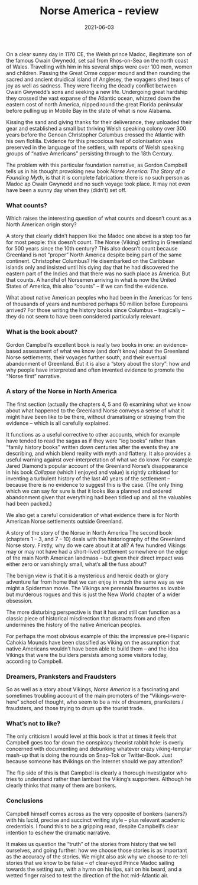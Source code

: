 ﻿---
layout: layouts/bookreview.njk

tags:
  - post
  - review

title: Norse America - review
review_book_main_title: Norse America
review_book_sub_title: The Story of a Founding Myth
review_book_author: Gordon Campbell
review_book_image_url: https://res.cloudinary.com/ds2o5ecdw/image/upload/acovers/0198861559.02._SCL_.jpg
review_book_image_small_url: https://res.cloudinary.com/ds2o5ecdw/image/upload/acovers/0198861559.02._SCM_.jpg
review_publication_date: 2021-03-25
review_publisher: Oxford University Press
review_pages: 272
review_ISBN13: 978-0198861553
review_book_tags:
  - [North America]
  - [Middle Ages]
  - [Social, Political]
  - [Vikings]
review_podcasts:
  - [https://www.listennotes.com/e/d5ae3f7a41c9484ba16483a0e13cab08, Dan Snow‘s History Hit, Vikings in America]
  - [https://www.listennotes.com/e/e184ba4174a1450985f250ef5094bfb0, History Extra podcast, Vikings in North America]
shopping_links:
  - [https://www.amazon.co.uk/Norse-America-Story-Founding-Myth/dp/0198861559/, Amazon UK, Amazon UK book link]
  - [https://www.amazon.com/Norse-America-Story-Founding-Myth/dp/0198861559/, Amazon US, Amazon US book link]
review_author: Anthony Webb
date: 2021-06-03
review_rating: ★★★★★
permalink: '/2021/06/03/norse-america/'
review_summary: '<p>Norse America gives us an authoritative and very readable account of Viking settlement in North America. But it is also the fascinating and sometimes troubling story of the “Vikings first” advocates: a mix of dreamers, pranksters, fraudsters – and those trying to drum up the tourist trade.</p><p>A gripping read, it makes us question the “truth” of history that we sometimes take for granted, and how we choose our stories is as important as their accuracy.</p>'
---
On a clear sunny day in 1170 CE, the Welsh prince Madoc, illegitimate son of the famous Owain Gwynedd, set sail from Rhos-on-Sea on the north coast of Wales. Travelling with him in his several ships were over 100 men, women and children. Passing the Great Orme copper mound and then rounding the sacred and ancient druidical island of Anglesey, the voyagers shed tears of joy as well as sadness. They were fleeing the deadly conflict between Owain Gwynedd’s sons and seeking a new life. Undergoing great hardship they crossed the vast expanse of the Atlantic ocean, whizzed down the eastern cost of north America, nipped round the great Florida peninsular before pulling up in Mobile Bay in the state of what is now Alabama.

Kissing the sand and giving thanks for their deliverance, they unloaded their gear and established a small but thriving Welsh speaking colony over 300 years before the Genoan Christopher Columbus crossed the Atlantic with his own flotilla. Evidence for this precocious feat of colonisation was preserved in the language of the settlers, with reports of Welsh speaking groups of “native Americans” persisting through to the 18th Century.

The problem with this particular foundation narrative, as Gordon Campbell tells us in his thought provoking new book *Norse America: The Story of a Founding Myth*, is that it is complete fabrication: there is no such person as Madoc ap Owain Gwynedd and no such voyage took place. It may not even have been a sunny day when they (didn’t) set off.

### What counts?
Which raises the interesting question of what counts and doesn’t count as a North American origin story?

A story that clearly didn’t happen like the Madoc one above is a step too far for most people: this doesn’t count. The Norse (Viking) settling in Greenland for 500 years since the 10th century? This also doesn’t count because Greenland is not “proper” North America despite being part of the same continent. Christopher Columbus? He disembarked on the Caribbean islands only and insisted until his dying day that he had discovered the eastern part of the Indies and that there was no such place as America. But that counts. A handful of Norsemen arriving in what is now the United States of America, this also “counts” – if we can find the evidence.

What about native American peoples who had been in the Americas for tens of thousands of years and numbered perhaps 50 million before Europeans arrived? For those writing the history books since Columbus – tragically – they do not seem to have been considered particularly relevant.

### What is the book about?
Gordon Campbell’s excellent book is really two books in one: an evidence-based assessment of what we know (and don’t know) about the Greenland Norse settlements, their voyages further south, and their eventual abandonment of Greenland. But it is also a “story about the story”: how and why people have interpreted and often invented evidence to promote the “Norse first” narrative.

### A story of the Norse in North America
The first section (actually the chapters 4, 5 and 6) examining what we know about what happened to the Greenland Norse conveys a sense of what it might have been like to be there, without dramatising or straying from the evidence – which is all carefully explained.

It functions as a useful corrective to other accounts, which for example have tended to read the sagas as if they were “log books” rather than “family history books” written down centuries after the events they are describing, and which blend reality with myth and flattery. It also provides a useful warning against over-interpretation of what we do know. For example Jared Diamond’s popular account of the Greenland Norse’s disappearance in his book *Collapse* (which I enjoyed and value) is rightly criticised for inventing a turbulent history of the last 40 years of the settlement – because there is no evidence to suggest this is the case. (The only thing which we can say for sure is that it looks like a planned and ordered abandonment given that everything had been tidied up and all the valuables had been packed.)

We also get a careful consideration of what evidence there is for North American Norse settlements outside Greenland.

A story of the story of the Norse in North America
The second book (chapters 1 – 3, and 7 – 10) deals with the historiography of the Greenland Norse story. Firstly, why do we care about it at all? A few hundred Vikings may or may not have had a short-lived settlement somewhere on the edge of the main North American landmass – but given their direct impact was either zero or vanishingly small, what’s all the fuss about?

The benign view is that it is a mysterious and heroic death or glory adventure far from home that we can enjoy in much the same way as we might a Spiderman movie. The Vikings are perennial favourites as lovable but murderous rogues and this is just the New World chapter of a wider obsession.

The more disturbing perspective is that it has and still can function as a classic piece of historical misdirection that distracts from and often undermines the history of the native American peoples.

For perhaps the most obvious example of this: the impressive pre-Hispanic Cahokia Mounds have been classified as Viking on the assumption that native Americans wouldn’t have been able to build them – and the idea Vikings that were the builders persists among some visitors today, according to Campbell.

### Dreamers, Pranksters and Fraudsters
So as well as a story about Vikings, *Norse America* is a fascinating and sometimes troubling account of the main promoters of the “Vikings-were-here” school of thought, who seem to be a mix of dreamers, pranksters / fraudsters, and those trying to drum up the tourist trade.

### What’s not to like?
The only criticism I would level at this book is that at times it feels that Campbell goes too far down the conspiracy theorist rabbit hole: is overly concerned with documenting and debunking whatever crazy viking-templar mash-up that is doing the rounds on Snap-Tok or Twitter-Book. Just because someone has #vikings on the internet should we pay attention?

The flip side of this is that Campbell is clearly a thorough investigator who tries to understand rather than lambast the Viking’s supporters. Although he clearly thinks that many of them are bonkers.

### Conclusions
Campbell himself comes across as the very opposite of bonkers (saners?) with his lucid, precise and succinct writing style – plus relevant academic credentials. I found this to be a gripping read, despite Campbell’s clear intention to eschew the dramatic narrative.

It makes us question the “truth” of the stories from history that we tell ourselves, and going further: how we choose those stories is as important as the accuracy of the stories. We might also ask why we choose to re-tell stories that we know to be false – of clear-eyed Prince Madoc sailing towards the setting sun, with a hymn on his lips, salt on his beard, and a wetted finger raised to test the direction of the hot mid-Atlantic air.